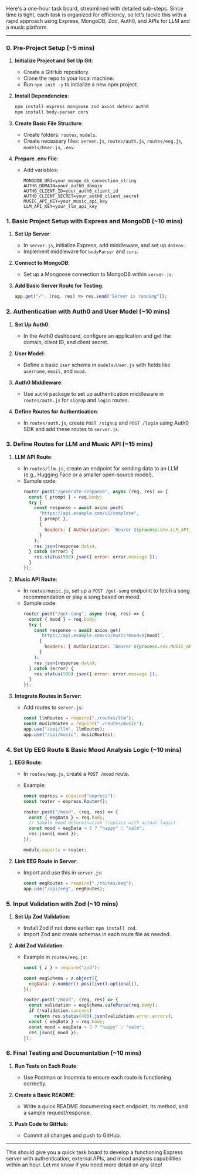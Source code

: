 Here's a one-hour task board, streamlined with detailed sub-steps. Since time is tight, each task is organized for efficiency, so let’s tackle this with a rapid approach using Express, MongoDB, Zod, Auth0, and APIs for LLM and a music platform.

---

### **0. Pre-Project Setup** (~5 mins)

1. **Initialize Project and Set Up Git**:
   - Create a GitHub repository.
   - Clone the repo to your local machine.
   - Run `npm init -y` to initialize a new npm project.
2. **Install Dependencies**:

   ```bash
   npm install express mongoose zod axios dotenv auth0
   npm install body-parser cors
   ```

3. **Create Basic File Structure**:

   - Create folders: `routes`, `models`.
   - Create necessary files: `server.js`, `routes/auth.js`, `routes/eeg.js`, `models/User.js`, `.env`.

4. **Prepare .env File**:
   - Add variables:
     ```plaintext
     MONGODB_URI=your_mongo_db_connection_string
     AUTH0_DOMAIN=your_auth0_domain
     AUTH0_CLIENT_ID=your_auth0_client_id
     AUTH0_CLIENT_SECRET=your_auth0_client_secret
     MUSIC_API_KEY=your_music_api_key
     LLM_API_KEY=your_llm_api_key
     ```

### **1. Basic Project Setup with Express and MongoDB** (~10 mins)

1. **Set Up Server**:

   - In `server.js`, initialize Express, add middleware, and set up `dotenv`.
   - Implement middleware for `bodyParser` and `cors`.

2. **Connect to MongoDB**:

   - Set up a Mongoose connection to MongoDB within `server.js`.

3. **Add Basic Server Route for Testing**:
   ```javascript
   app.get("/", (req, res) => res.send("Server is running"));
   ```

### **2. Authentication with Auth0 and User Model** (~10 mins)

1. **Set Up Auth0**:

   - In the Auth0 dashboard, configure an application and get the domain, client ID, and client secret.

2. **User Model**:

   - Define a basic `User` schema in `models/User.js` with fields like `username`, `email`, and `mood`.

3. **Auth0 Middleware**:

   - Use `auth0` package to set up authentication middleware in `routes/auth.js` for `signUp` and `login` routes.

4. **Define Routes for Authentication**:
   - In `routes/auth.js`, create `POST /signup` and `POST /login` using Auth0 SDK and add these routes to `server.js`.

### **3. Define Routes for LLM and Music API** (~15 mins)

1. **LLM API Route**:

   - In `routes/llm.js`, create an endpoint for sending data to an LLM (e.g., Hugging Face or a smaller open-source model).
   - Sample code:
     ```javascript
     router.post("/generate-response", async (req, res) => {
       const { prompt } = req.body;
       try {
         const response = await axios.post(
           "https://api.example.com/v1/complete",
           { prompt },
           {
             headers: { Authorization: `Bearer ${process.env.LLM_API_KEY}` },
           }
         );
         res.json(response.data);
       } catch (error) {
         res.status(500).json({ error: error.message });
       }
     });
     ```

2. **Music API Route**:

   - In `routes/music.js`, set up a `POST /get-song` endpoint to fetch a song recommendation or play a song based on mood.
   - Sample code:
     ```javascript
     router.post("/get-song", async (req, res) => {
       const { mood } = req.body;
       try {
         const response = await axios.get(
           `https://api.example.com/v1/music?mood=${mood}`,
           {
             headers: { Authorization: `Bearer ${process.env.MUSIC_API_KEY}` },
           }
         );
         res.json(response.data);
       } catch (error) {
         res.status(500).json({ error: error.message });
       }
     });
     ```

3. **Integrate Routes in Server**:
   - Add routes to `server.js`:
     ```javascript
     const llmRoutes = require("./routes/llm");
     const musicRoutes = require("./routes/music");
     app.use("/api/llm", llmRoutes);
     app.use("/api/music", musicRoutes);
     ```

### **4. Set Up EEG Route & Basic Mood Analysis Logic** (~10 mins)

1. **EEG Route**:

   - In `routes/eeg.js`, create a `POST /mood` route.
   - Example:

     ```javascript
     const express = require("express");
     const router = express.Router();

     router.post("/mood", (req, res) => {
       const { eegData } = req.body;
       // Sample mood determination (replace with actual logic)
       const mood = eegData > 5 ? "happy" : "calm";
       res.json({ mood });
     });

     module.exports = router;
     ```

2. **Link EEG Route in Server**:
   - Import and use this in `server.js`:
     ```javascript
     const eegRoutes = require("./routes/eeg");
     app.use("/api/eeg", eegRoutes);
     ```

### **5. Input Validation with Zod** (~10 mins)

1. **Set Up Zod Validation**:
   - Install Zod if not done earlier: `npm install zod`.
   - Import Zod and create schemas in each route file as needed.
2. **Add Zod Validation**:

   - Example in `routes/eeg.js`:

     ```javascript
     const { z } = require("zod");

     const eegSchema = z.object({
       eegData: z.number().positive().optional(),
     });

     router.post("/mood", (req, res) => {
       const validation = eegSchema.safeParse(req.body);
       if (!validation.success)
         return res.status(400).json(validation.error.errors);
       const { eegData } = req.body;
       const mood = eegData > 5 ? "happy" : "calm";
       res.json({ mood });
     });
     ```

### **6. Final Testing and Documentation** (~10 mins)

1. **Run Tests on Each Route**:

   - Use Postman or Insomnia to ensure each route is functioning correctly.

2. **Create a Basic README**:

   - Write a quick README documenting each endpoint, its method, and a sample request/response.

3. **Push Code to GitHub**:
   - Commit all changes and push to GitHub.

---

This should give you a quick task board to develop a functioning Express server with authentication, external APIs, and mood analysis capabilities within an hour. Let me know if you need more detail on any step!
